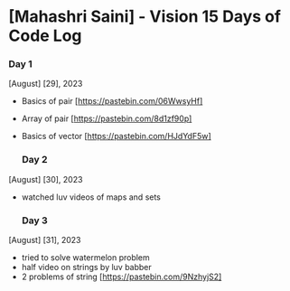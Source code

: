 # [Mahashri Saini] - Vision 15 Days of Code Log

### Day 1

[August] [29], 2023

- Basics of pair
  [https://pastebin.com/06WwsyHf]
- Array of pair
  [https://pastebin.com/8d1zf90p]
- Basics of vector
   [https://pastebin.com/HJdYdF5w]


   ### Day 2

[August] [30], 2023

- watched luv videos of maps and sets
  

  ### Day 3

[August] [31], 2023

- tried to solve watermelon problem
- half video on strings by luv babber
- 2 problems of string
   [https://pastebin.com/9NzhyjS2]